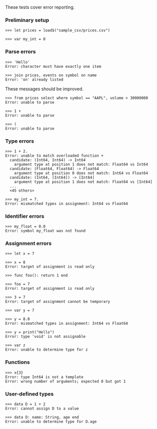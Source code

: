 These tests cover error reporting.

### Preliminary setup

```
>>> let prices = load$("sample_csv/prices.csv")

>>> var my_int = 0

```

### Parse errors

```
>>> 'Hello'
Error: character must have exactly one item

>>> join prices, events on symbol on name
Error: 'on' already listed

```

These messages should be improved.

```
>>> from prices select where symbol == "AAPL", volume > 30000000
Error: unable to parse

>>> 1 +
Error: unable to parse

>>> (
Error: unable to parse

```

### Type errors

```
>>> 1 + 2.
Error: unable to match overloaded function +
  candidate: (Int64, Int64) -> Int64
    argument type at position 1 does not match: Float64 vs Int64
  candidate: (Float64, Float64) -> Float64
    argument type at position 0 does not match: Int64 vs Float64
  candidate: (Int64, [Int64]) -> [Int64]
    argument type at position 1 does not match: Float64 vs [Int64]
  ...
  <45 others>

>>> my_int = 7.
Error: mismatched types in assignment: Int64 vs Float64

```

### Identifier errors

```
>>> my_float = 0.0
Error: symbol my_float was not found

```

### Assignment errors

```
>>> let x = 7

>>> x = 8
Error: target of assignment is read only

>>> func foo(): return 1 end

>>> foo = 7
Error: target of assignment is read only

>>> 3 = 7
Error: target of assignment cannot be temporary

>>> var y = 7

>>> y = 8.0
Error: mismatched types in assignment: Int64 vs Float64

>>> y = print("Hello")
Error: type 'void' is not assignable

>>> var z
Error: unable to determine type for z

```

### Functions

```
>>> x{3}
Error: type Int64 is not a template
Error: wrong number of arguments; expected 0 but got 1

```

### User-defined types

```
>>> data D = 1 + 2
Error: cannot assign D to a value

>>> data D: name: String, age end
Error: unable to determine type for D.age

```
